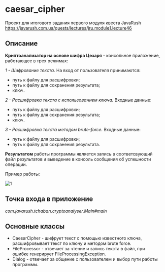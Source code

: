 # caesar_cipher 
Проект для итогового задания первого модуля квеста JavaRush https://javarush.com.ua/quests/lectures/jru.module1.lecture46

Описание
--------

**Криптоанализатор на основе шифра Цезаря** - консольное приложение, работающее в трех режимах:

*1 - Шифрование текста.* 
На вход от пользователя принимаются:
- путь к файлу для расшифровки;
- путь к файлу для сохранения результата;
- ключ.

*2 - Расшифровка текста с использованием ключа.* 
Входные данные:
- путь к файлу для расшифровки;
- путь к файлу для сохранения результата;
- ключ.

*3 - Расшифровка текста методом brute-force.*
Входные данные:
- путь к файлу для расшифровки;
- путь к файлу для сохранения результата.


**Результатом** работы программы является запись в соответсвующий файл результатов и выведение в консоль сообщения об успешности операции.

Пример работы:

![1](https://user-images.githubusercontent.com/105919648/171358575-30c7f5e7-ffa7-40c4-b760-ff7f3564f237.PNG)


Точка входа в приложение
---------
*com.javarush.tchaban.cryptoanalyser.Main#main*

Основные классы
-------
 - CaesarCipher - шифрует текст с помощью известного ключа, расшифровывает текст по ключу и методом brute force.
 - FileProcessor - отвечает за чтение и запись текста в файл, при ошибке генерирует FileProcessingException.
 - Dialog - отвечает за общение с пользователем и выбор пути работы программы.
